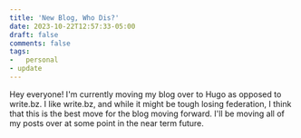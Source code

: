 ```yaml
---
title: 'New Blog, Who Dis?'
date: 2023-10-22T12:57:33-05:00
draft: false
comments: false
tags:
-	personal
- update
---
```


Hey everyone! I'm currently moving my blog over to Hugo as opposed to write.bz. I like write.bz, and while it might be tough losing federation, I think that this is the best move for the blog moving forward. I'll be moving all of my posts over at some point in the near term future.